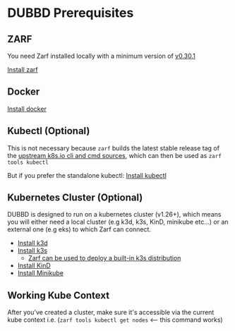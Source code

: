 # DUBBD Prerequisites

## ZARF

You need Zarf installed locally with a minimum version of [v0.30.1](https://github.com/defenseunicorns/zarf/releases/tag/v0.30.1)

[Install zarf](https://docs.zarf.dev/docs/getting-started/#installing-zarf)

## Docker

[Install docker](https://docs.docker.com/install/https://docs.docker.com/install/)

## Kubectl (Optional)

This is not necessary because `zarf` builds the latest stable release tag of the [upstream k8s.io cli and cmd sources](https://github.com/defenseunicorns/zarf/blob/ee4da6a938811e3da1801dac284dd2b2e8ee665f/src/cmd/tools/kubectl.go#L11), which can then be used as `zarf tools kubectl`

But if you prefer the standalone kubectl: [Install kubectl](https://kubernetes.io/docs/tasks/tools/#kubectlhttps://kubernetes.io/docs/tasks/tools/#kubectl)

## Kubernetes Cluster (Optional)

DUBBD is designed to run on a kubernetes cluster (v1.26+), which means you will either need a local cluster (e.g k3d, k3s, KinD, minikube etc...) or an external one (e.g eks) to which Zarf can connect.

- [Install k3d](https://k3d.io/v5.5.1/#installation)
- [Install k3s](https://docs.k3s.io/installation)
  - [Zarf can be used to deploy a built-in k3s distribution](https://docs.zarf.dev/docs/deploy-a-zarf-package/deployment-ui#deploy-a-k3s-cluster-with-the-init-package)
- [Install KinD](https://kind.sigs.k8s.io/docs/user/quick-start/#installation)
- [Install Minikube](https://minikube.sigs.k8s.io/docs/start/)

## Working Kube Context

After you've created a cluster, make sure it's accessible via the current kube context i.e. (`zarf tools kubectl get nodes` <-- this command works)
